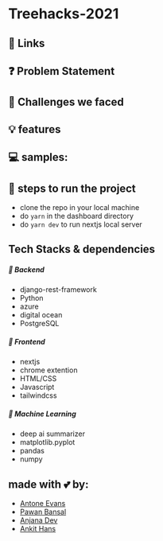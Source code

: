 # Treehacks-2021

## 🔗 Links


## ❓ Problem Statement


## 🤔 Challenges we faced


## 💡 features


## 💻 samples:


## 👣 steps to run the project
- clone the repo in your local machine
- do ```yarn``` in the dashboard directory
- do ```yarn dev``` to run nextjs local server

## Tech Stacks & dependencies
##### 🤖 Backend
- django-rest-framework
- Python
- azure
- digital ocean
- PostgreSQL


##### 🌟 Frontend
- nextjs
- chrome extention
- HTML/CSS
- Javascript
- tailwindcss

##### 🤖 Machine Learning
- deep ai summarizer
- matplotlib.pyplot
- pandas
- numpy

## made with 💕 by:
- [Antone Evans](https://github.com/antoneev)
- [Pawan Bansal](https://github.com/hackbansu)
- [Anjana Dev](https://github.com/anjanadev96)
- [Ankit Hans](https://github.com/ankithans)
